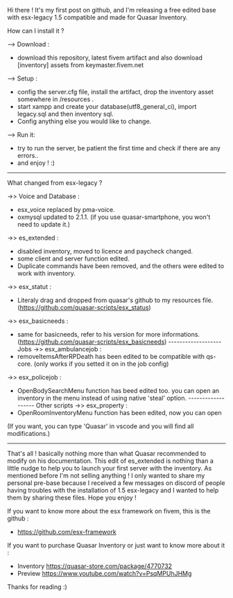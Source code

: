 Hi there !
It's my first post on github, and I'm releasing a free edited base with esx-legacy 1.5 compatible and made for Quasar Inventory.


How can I install it ?

--> Download :
- download this repository, latest fivem artifact and also download [inventory] assets from keymaster.fivem.net

--> Setup :
- config the server.cfg file, install the artifact, drop the inventory asset somewhere in /resources .
- start xampp and create your database(utf8_general_ci), import legacy.sql and then inventory sql.
- Config anything else you would like to change.

--> Run it:
- try to run the server, be patient the first time and check if there are any errors..
- and enjoy ! :)

--------------------------------------
What changed from esx-legacy ?

->> Voice and Database :
- esx_voice replaced by pma-voice.
- oxmysql updated to 2.1.1. (if you use quasar-smartphone, you won't need to update it.)

->> es_extended :
- disabled inventory, moved to licence and paycheck changed.
- some client and server function edited.
- Duplicate commands have been removed, and the others were edited to work with inventory.

->> esx_statut :
- Literaly drag and dropped from quasar's github to my resources file. (https://github.com/quasar-scripts/esx_status)

->> esx_basicneeds :
- same for basicneeds, refer to his version for more informations. (https://github.com/quasar-scripts/esx_basicneeds)
------------------- Jobs
->> esx_ambulancejob :
- removeItemsAfterRPDeath has been edited to be compatible with qs-core. (only works if you setted it on in the job config)

->> esx_policejob :
- OpenBodySearchMenu function has beed edited too. you can open an inventory in the menu instead of using native 'steal' option.
------------------- Other scripts
->> esx_property :
- OpenRoomInventoryMenu function has been edited, now you can open

(If you want, you can type 'Quasar' in vscode and you will find all modifications.)

--------------------------------------
That's all ! basically nothing more than what Quasar recommended to modify on his documentation.
This edit of es_extended is nothing than a little nudge to help you to launch your first server with the inventory.
As mentioned before I'm not selling anything ! I only wanted to share my personal pre-base because I received a few messages on discord of people having troubles with the installation of 1.5 esx-legacy and I wanted to help them by sharing these files. Hope you enjoy !

If you want to know more about the esx framework on fivem, this is the github :
- https://github.com/esx-framework

If you want to purchase Quasar Inventory or just want to know more about it :
- Inventory https://quasar-store.com/package/4770732
- Preview https://www.youtube.com/watch?v=PsqMPUhJHMg


Thanks for reading :)

